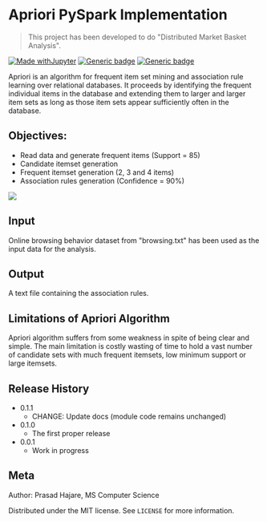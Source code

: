 # Apriori PySpark Implementation
> This project has been developed to do "Distributed Market Basket Analysis".

[![Made withJupyter](https://img.shields.io/badge/Made%20with-Jupyter-orange?style=for-the-badge&logo=Jupyter)](https://jupyter.org/try)
[![Generic badge](https://img.shields.io/badge/Framework-PySpark-red.svg)](https://shields.io/)
[![Generic badge](https://img.shields.io/badge/Written%20in-Python-green.svg)](https://shields.io/)

Apriori is an algorithm for frequent item set mining and association rule learning over relational databases. It proceeds by identifying the frequent individual items in the database and extending them to larger and larger item sets as long as those item sets appear sufficiently often in the database.

## Objectives:
* Read data and generate frequent items (Support = 85)
* Candidate itemset generation
* Frequent itemset generation (2, 3 and 4 items)
* Association rules generation (Confidence = 90%)

![](header.png)

## Input
Online browsing behavior dataset from "browsing.txt" has been used as the input data for the analysis.

## Output

A text file containing the association rules.

## Limitations of Apriori Algorithm

Apriori algorithm suffers from some weakness in spite of being clear and simple. The main limitation is costly wasting of time to hold a vast number of candidate sets with much frequent itemsets, low minimum support or large itemsets.

## Release History

* 0.1.1
    * CHANGE: Update docs (module code remains unchanged)
* 0.1.0
    * The first proper release
* 0.0.1
    * Work in progress

## Meta

Author: Prasad Hajare, MS Computer Science


Distributed under the MIT license. See ``LICENSE`` for more information.


<!-- Markdown link & img dfn's -->
[npm-image]: https://img.shields.io/npm/v/datadog-metrics.svg?style=flat-square
[npm-url]: https://npmjs.org/package/datadog-metrics
[npm-downloads]: https://img.shields.io/npm/dm/datadog-metrics.svg?style=flat-square
[travis-image]: https://img.shields.io/travis/dbader/node-datadog-metrics/master.svg?style=flat-square
[travis-url]: https://travis-ci.org/dbader/node-datadog-metrics
[wiki]: https://github.com/yourname/yourproject/wiki
